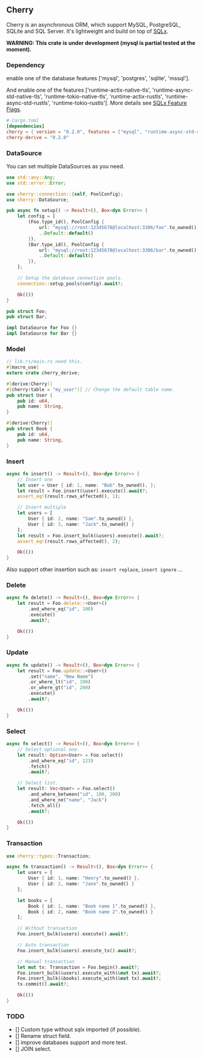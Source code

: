 ## Cherry

Cherry is an asynchronous ORM, which support MySQL, PostgreSQL, SQLite and SQL Server. 
It's lightweight and build on top of [SQLx](https://github.com/launchbadge/sqlx). 

**WARNING: This crate is under development (mysql is partial tested at the moment).**

### Dependency
enable one of the database features ['mysql', 'postgres', 'sqlite', 'mssql'].

And enable one of the features ['runtime-actix-native-tls', 'runtime-async-std-native-tls', 
'runtime-tokio-native-tls', 'runtime-actix-rustls', 'runtime-async-std-rustls', 
'runtime-tokio-rustls']. More details see 
[SQLx Feature Flags](https://github.com/launchbadge/sqlx#cargo-feature-flags).

```toml
# Cargo.toml
[dependencies]
cherry = { version = "0.2.0", features = ["mysql", "runtime-async-std-rustls"] }
cherry-derive = "0.2.0"
```

### DataSource

You can set multiple DataSources as you need.

```rust
use std::any::Any;
use std::error::Error;

use cherry::connection::{self, PoolConfig};
use cherry::DataSource;

pub async fn setup() -> Result<(), Box<dyn Error>> {
    let config = [
        (Foo.type_id(), PoolConfig {
            url: "mysql://root:12345678@localhost:3306/foo".to_owned(),
            ..Default::default()
        }),
        (Bar.type_id(), PoolConfig {
            url: "mysql://root:12345678@localhost:3306/bar".to_owned(),
            ..Default::default()
        }),
    ];

    // Setup the database connection pools.
    connection::setup_pools(config).await?;

    Ok(())
}

pub struct Foo;
pub struct Bar;

impl DataSource for Foo {}
impl DataSource for Bar {}
```

### Model
```rust
// lib.rs/main.rs need this.
#[macro_use]
extern crate cherry_derive;

#[derive(Cherry)]
#[cherry(table = "my_user")] // Change the default table name.
pub struct User {
    pub id: u64,
    pub name: String,
}

#[derive(Cherry)]
pub struct Book {
    pub id: u64,
    pub name: String,
}
```

### Insert
```rust
async fn insert() -> Result<(), Box<dyn Error>> {
    // Insert one
    let user = User { id: 1, name: "Bob".to_owned(), };
    let result = Foo.insert(&user).execute().await?;
    assert_eq!(result.rows_affected(), 1);

    // Insert multiple
    let users = [
        User { id: 2, name: "Sam".to_owned() },
        User { id: 3, name: "Jack".to_owned() }
    ];
    let result = Foo.insert_bulk(&users).execute().await?;
    assert_eq!(result.rows_affected(), 2);

    Ok(())
}
```
Also support other insertion such as: `insert replace`, `insert ignore`  ...

### Delete

```rust
async fn delete() -> Result<(), Box<dyn Error>> {
    let result = Foo.delete::<User>()
        .and_where_eq("id", 100)
        .execute()
        .await?;

    Ok(())
}
```

### Update

```rust
async fn update() -> Result<(), Box<dyn Error>> {
    let result = Foo.update::<User>()
        .set("name", "New Name")
        .or_where_lt("id", 100)
        .or_where_gt("id", 200)
        .execute()
        .await?;

    Ok(())
}
```

### Select
```rust
async fn select() -> Result<(), Box<dyn Error>> {
    // Select optional one.
    let result: Option<User> = Foo.select()
        .and_where_eq("id", 123)
        .fetch()
        .await?;

    // Select list.
    let result: Vec<User> = Foo.select()
        .and_where_between("id", 100, 200)
        .and_where_ne("name", "Jack")
        .fetch_all()
        .await?;

    Ok(())
}
```

### Transaction

```rust
use cherry::types::Transaction;

async fn transaction() -> Result<(), Box<dyn Error>> {
    let users = [
        User { id: 1, name: "Henry".to_owned() },
        User { id: 2, name: "Jane".to_owned() }
    ];

    let books = [
        Book { id: 1, name: "Book name 1".to_owned() },
        Book { id: 2, name: "Book name 2".to_owned() }
    ];

    // Without transaction
    Foo.insert_bulk(&users).execute().await?;

    // Auto transaction
    Foo.insert_bulk(&users).execute_tx().await?;

    // Manual transaction
    let mut tx: Transaction = Foo.begin().await?;
    Foo.insert_bulk(&users).execute_with(&mut tx).await?;
    Foo.insert_bulk(&books).execute_with(&mut tx).await?;
    tx.commit().await?;

    Ok(())
}
```

### TODO
- [] Custom type without sqlx imported (if possible).
- [] Rename struct field.
- [] improve databases support and more test.
- [] JOIN select.